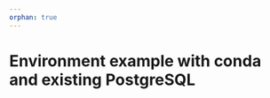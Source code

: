 ```yaml
---
orphan: true
---
```


# Environment example with conda and existing PostgreSQL

```{literalinclude} ../../.env_example_nopostgres_conda
```
